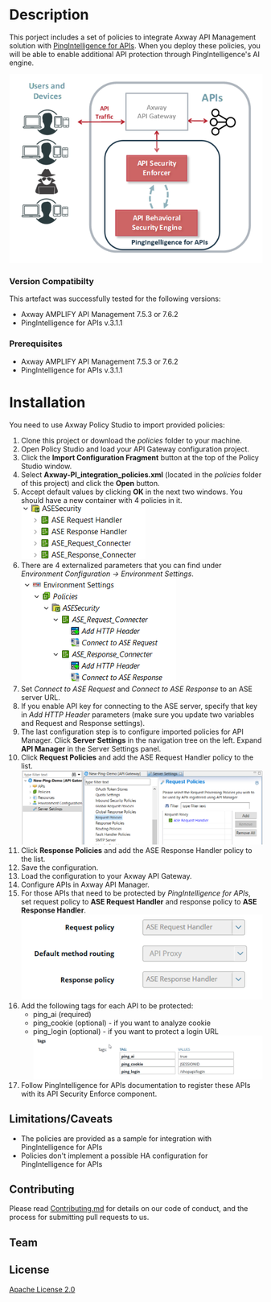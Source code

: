 # Description

This porject includes a set of policies to integrate Axway API Management solution with [PingIntelligence for APIs](https://www.pingidentity.com/en/platform/apiintelligence.html).
When you deploy these policies, you will be able to enable additional API protection through PingIntelligence's AI engine.

![Architecture](/images/PingIntelligene-for-APIs-Axway.png)
### Version Compatibilty
This artefact was successfully tested for the following versions:
- Axway AMPLIFY API Management 7.5.3 or 7.6.2
- PingIntelligence for APIs v.3.1.1
### Prerequisites
- Axway AMPLIFY API Management 7.5.3 or 7.6.2
- PingIntelligence for APIs v.3.1.1
# Installation
You need to use Axway Policy Studio to import provided policies:
1. Clone this project or download the *policies* folder to your machine.
2. Open Policy Studio and load your API Gateway configuration project.
3. Click the **Import Configuration Fragment** button at the top of the Policy Studio window.
4. Select **Axway-PI_integration_policies.xml** (located in the *policies* folder of this project) and click the **Open** button.
5. Accept default values by clicking **OK** in the next two windows. You should have a new container with 4 policies in it. 
![Policies](/images/Policies-container.png)
6. There are 4 externalized parameters that you can find under *Environment Configuration -> Environment Settings*. 
![Environment Settings](/images/env-settings.png)
7. Set *Connect to ASE Request* and *Connect to ASE Response* to an ASE server URL.
8. If you enable API key for connecting to the ASE server, specify that key in *Add HTTP Header* parameters (make sure you update two variables and Request and Response settings).
9. The last configuration step is to configure imported policies for API Manager. Click **Server Settings** in the navigation tree on the left. Expand **API Manager** in the Server Settings panel.
10. Click **Request Policies** and add the ASE Request Handler policy to the list. 
![Request policy](/images/request-policy.png)
11. Click **Response Policies** and add the ASE Response Handler policy to the list.
12. Save the configuration.
13. Load the configuration to your Axway API Gateway.
14. Configure APIs in Axway API Manager.
15. For those APIs that need to be protected by *PingIntelligence for APIs*, set request policy to **ASE Request Handler** and response policy to **ASE Response Handler**.
![Request policy](/images/outbound-api-policies.png)
16. Add the following tags for each API to be protected:
	- ping_ai (required)
	- ping_cookie (optional) - if you want to analyze cookie
	- ping_login (optional) - if you want to protect a login URL
![Tags+](/images/tags.png)
17. Follow PingIntelligence for APIs documentation to register these APIs with its API Security Enforce component.
## Limitations/Caveats
- The policies are provided as a sample for integration with PingIntelligence for APIs
- Policies don't implement a possible HA configuration for PingIntelligence for APIs
## Contributing
Please read [Contributing.md](https://github.com/Axway-API-Management-Plus/Common/blob/master/Contributing.md) for details on our code of conduct, and the process for submitting pull requests to us.
## Team
[Axwaylogo]: https://github.com/Axway-API-Management/Common/blob/master/img/AxwayLogoSmall.png  "Axway logo"
## License
[Apache License 2.0](/LICENSE)


